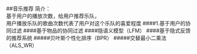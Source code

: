 ##音乐推荐
简介：  
基于用户的播放次数，给用户推荐乐队，  
用户播放乐队的歌曲次数代表了用户对这个乐队的喜爱程度
####1.基于用户的协同过滤
####基于物品的协同过滤
####隐语义模型（LFM）
####基于隐式反馈的推荐系统
#####贝叶斯个性化排序（BPR）
#####交替最小二乘法（ALS_WR）


